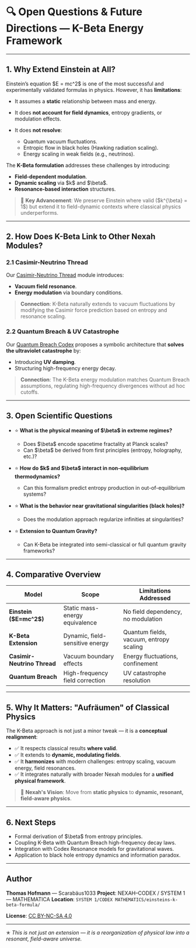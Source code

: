 # 🔍 Open Questions & Future Directions — K-Beta Energy Framework

---

## 1. Why Extend Einstein at All?

Einstein’s equation \$E = mc^2\$ is one of the most successful and experimentally validated formulas in physics. However, it has **limitations**:

* It assumes a **static** relationship between mass and energy.
* It does **not account for field dynamics**, entropy gradients, or modulation effects.
* It does **not resolve**:

  * Quantum vacuum fluctuations.
  * Entropic flow in black holes (Hawking radiation scaling).
  * Energy scaling in weak fields (e.g., neutrinos).

The **K-Beta formulation** addresses these challenges by introducing:

* **Field-dependent modulation**.
* **Dynamic scaling** via \$k\$ and \$\beta\$.
* **Resonance-based interaction** structures.

> 🎉 **Key Advancement**: We preserve Einstein where valid (\$k^{\beta} = 1\$) but extend it to field-dynamic contexts where classical physics underperforms.

---

## 2. How Does K-Beta Link to Other Nexah Modules?

### 2.1 Casimir-Neutrino Thread

Our [Casimir-Neutrino Thread](https://github.com/Scarabaeus1033/NEXAH-CODEX/blob/main/SYSTEM%202%3A%20🔷%20PHYSICA%20%E2%80%93%20Resonance%20Fields,%20Quantum%20Models,%20Neutrino%20Dynamics/casimir-neutrino-thread.md) module introduces:

* **Vacuum field resonance**.
* **Energy modulation** via boundary conditions.

> **Connection**: K-Beta naturally extends to vacuum fluctuations by modifying the Casimir force prediction based on entropy and resonance scaling.

### 2.2 Quantum Breach & UV Catastrophe

Our [Quantum Breach Codex](https://github.com/Scarabaeus1033/NEXAH-CODEX/tree/main/SYSTEM%202%3A%20🔷%20PHYSICA%20%E2%80%93%20Resonance%20Fields,%20Quantum%20Models,%20Neutrino%20Dynamics/QUANTUMBREACH-CODEX) proposes a symbolic architecture that **solves the ultraviolet catastrophe** by:

* Introducing **UV damping**.
* Structuring high-frequency energy decay.

> **Connection**: The K-Beta energy modulation matches Quantum Breach assumptions, regulating high-frequency divergences without ad hoc cutoffs.

---

## 3. Open Scientific Questions

* ⭐ **What is the physical meaning of \$\beta\$ in extreme regimes?**

  * Does \$\beta\$ encode spacetime fractality at Planck scales?
  * Can \$\beta\$ be derived from first principles (entropy, holography, etc.)?

* ⭐ **How do \$k\$ and \$\beta\$ interact in non-equilibrium thermodynamics?**

  * Can this formalism predict entropy production in out-of-equilibrium systems?

* ⭐ **What is the behavior near gravitational singularities (black holes)?**

  * Does the modulation approach regularize infinities at singularities?

* ⭐ **Extension to Quantum Gravity?**

  * Can K-Beta be integrated into semi-classical or full quantum gravity frameworks?

---

## 4. Comparative Overview

| Model                       | Scope                           | Limitations Addressed                   |
| --------------------------- | ------------------------------- | --------------------------------------- |
| **Einstein (\$E=mc^2\$)**   | Static mass-energy equivalence  | No field dependency, no modulation      |
| **K-Beta Extension**        | Dynamic, field-sensitive energy | Quantum fields, vacuum, entropy scaling |
| **Casimir-Neutrino Thread** | Vacuum boundary effects         | Energy fluctuations, confinement        |
| **Quantum Breach**          | High-frequency field correction | UV catastrophe resolution               |

---

## 5. Why It Matters: "Aufräumen" of Classical Physics

The K-Beta approach is not just a minor tweak — it is a **conceptual realignment**:

* ✅ It respects classical results **where valid**.
* ✅ It extends to **dynamic, modulating fields**.
* ✅ It **harmonizes** with modern challenges: entropy scaling, vacuum energy, field resonances.
* ✅ It integrates naturally with broader Nexah modules for a **unified physical framework**.

> 🔄 **Nexah's Vision**: Move from **static physics** to **dynamic, resonant, field-aware physics**.

---

## 6. Next Steps

* Formal derivation of \$\beta\$ from entropy principles.
* Coupling K-Beta with Quantum Breach high-frequency decay laws.
* Integration with Codex Resonance models for gravitational waves.
* Application to black hole entropy dynamics and information paradox.

---

## Author

**Thomas Hofmann** — Scarabäus1033
**Project**: NEXAH–CODEX / SYSTEM 1 — MATHEMATICA
**Location**: `SYSTEM 1/CODEX MATHEMATICS/einsteins-k-beta-formula/`

**License**: [CC BY-NC-SA 4.0](https://creativecommons.org/licenses/by-nc-sa/4.0/)

---

✭ *This is not just an extension — it is a reorganization of physical law into a resonant, field-aware universe.*
